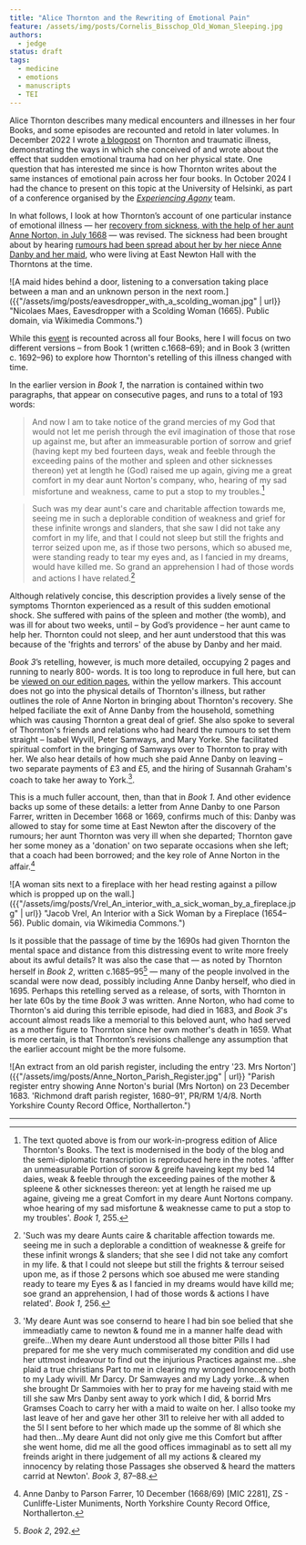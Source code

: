 ```yaml
---
title: "Alice Thornton and the Rewriting of Emotional Pain"
feature: /assets/img/posts/Cornelis_Bisschop_Old_Woman_Sleeping.jpg
authors:
  - jedge
status: draft
tags:
  - medicine
  - emotions
  - manuscripts
  - TEI
---
```


Alice Thornton describes many medical encounters and illnesses in her four Books, and some episodes are recounted and retold in later volumes. In December 2022 I wrote [a blogpost](https://thornton.kdl.kcl.ac.uk/posts/blog/2022-12-19-grief-and-illness-thornton/) on Thornton and traumatic illness, demonstrating the ways in which she conceived of and wrote about the effect that sudden emotional trauma had on her physical state. One question that has interested me since is how Thornton writes about the same instances of emotional pain across her four books. In October 2024 I had the chance to present on this topic at the University of Helsinki, as part of a conference organised by the [*Experiencing Agony*](https://blogs.helsinki.fi/experiencingagony/) team. 

In what follows, I look at how Thornton’s account of one particular instance of emotional illness — her [recovery from sickness, with the help of her aunt Anne Norton, in July 1668](https://thornton.kdl.kcl.ac.uk/entities/?hi=awt1_1668_slander_grief) — was revised. The sickness had been brought about by hearing [rumours had been spread about her by her niece Anne Danby and her maid](https://thornton.kdl.kcl.ac.uk/posts/blog/2023-06-15-tragical-transactions-at-newton/), who were living at East Newton Hall with the Thorntons at the time.

![A maid hides behind a door, listening to a conversation taking place between a man and an unknown person in the next room.]({{"/assets/img/posts/eavesdropper_with_a_scolding_woman.jpg" | url}} "Nicolaes Maes, Eavesdropper with a Scolding Woman (1665). Public domain, via Wikimedia Commons.")

While this [event](https://thornton.kdl.kcl.ac.uk/posts/blog/2022-11-28-tei-events-thornton-books/) is recounted across all four Books, here I will focus on two different versions – from Book 1 (written c.1668–69); and in Book 3 (written c. 1692–96) to explore how Thornton's retelling of this illness changed with time.

In the earlier version in *Book 1*, the narration is contained within two paragraphs, that appear on consecutive pages, and runs to a total of 193 words: 

>And now I am to take notice of the grand mercies of my God that would not let me perish through the evil imagination of those that rose up against me, but after an immeasurable portion of sorrow and grief (having kept my bed fourteen days, weak and feeble through the exceeding pains of the mother and spleen and other sicknesses thereon) yet at length he (God) raised me up again, giving me a great comfort in my dear aunt Norton's company, who, hearing of my sad misfortune and weakness, came to put a stop to my troubles.[^1] 

>Such was my dear aunt's care and charitable affection towards me, seeing me in such a deplorable condition of weakness and grief for these infinite wrongs and slanders, that she saw I did not take any comfort in my life, and that I could not sleep but still the frights and terror seized upon me, as if those two persons, which so abused me, were standing ready to tear my eyes and, as I fancied in my dreams, would have killed me. So grand an apprehension I had of those words and actions I have related.[^2]

Although relatively concise, this description provides a lively sense of the symptoms Thornton experienced as a result of this sudden emotional shock. She suffered with pains of the spleen and mother (the womb), and was ill for about two weeks, until – by God’s providence – her aunt came to help her. Thornton could not sleep, and her aunt understood that this was because of the 'frights and terrors' of the abuse by Danby and her maid. 

*Book 3*’s retelling, however, is much more detailed, occupying 2 pages and running to nearly 800- words. It is too long to reproduce in full here, but can be [viewed on our edition pages](https://thornton.kdl.kcl.ac.uk/edition/?p0.do=book_three&p0.lo=p.87&p0.vi=modern&hi=awt1_1668_slander_grief), within the yellow markers. This account does not go into the physical details of Thornton's illness, but rather outlines the role of Anne Norton in bringing about Thornton's recovery. She helped faciliate the exit of Anne Danby from the household, something which was causing Thornton a great deal of grief. She also spoke to several of Thornton's friends and relations who had heard the rumours to set them straight – Isabel Wyvill, Peter Samways, and Mary Yorke. She facilitated spiritual comfort in the bringing of Samways over to Thornton to pray with her. We also hear details of how much she paid Anne Danby on leaving – two separate payments of £3 and £5, and the hiring of Susannah Graham's coach to take her away to York.[^3].

This is a much fuller account, then, than that in *Book 1*. And other evidence backs up some of these details: a letter from Anne Danby to one Parson Farrer, written in December 1668 or 1669, confirms much of this: Danby was allowed to stay for some time at East Newton after the discovery of the rumours; her aunt Thornton was very ill when she departed; Thornton gave her some money as a 'donation' on two separate occasions when she left; that a coach had been borrowed; and the key role of Anne Norton in the affair.[^4]

![A woman sits next to a fireplace with her head resting against a pillow which is propped up on the wall.]({{"/assets/img/posts/Vrel_An_interior_with_a_sick_woman_by_a_fireplace.jpg" | url}} "Jacob Vrel, An Interior with a Sick Woman by a Fireplace (1654–56). Public domain, via Wikimedia Commons.")

Is it possible that the passage of time by the 1690s had given Thornton the mental space and distance from this distressing event to write more freely about its awful details? It was also the case that — as noted by Thornton herself in *Book 2*, written c.1685–95[^5] — many of the people involved in the scandal were now dead, possibly including Anne Danby herself, who died in 1695. Perhaps this retelling served as a release, of sorts, with Thornton in her late 60s by the time *Book 3* was written. Anne Norton, who had come to Thornton's aid during this terrible episode, had died in 1683, and *Book 3*'s account almost reads like a memorial to this beloved aunt, who had served as a mother figure to Thornton since her own mother's death in 1659. What is more certain, is that Thornton’s revisions challenge any assumption that the earlier account might be the more fulsome.

![An extract from an old parish register, including the entry '23. Mrs Norton']({{"/assets/img/posts/Anne_Norton_Parish_Register.jpg" | url}} "Parish register entry showing Anne Norton's burial (Mrs Norton) on 23 December 1683. 'Richmond draft parish register, 1680–91', PR/RM 1/4/8. North Yorkshire County Record Office, Northallerton.")

---

[^1]: The text quoted above is from our work-in-progress edition of Alice Thornton's Books. The text is modernised in the body of the blog and the semi-diplomatic transcription is reproduced here in the notes. 'affter an unmeasurable Portion of sorow & greife haveing kept my bed 14 daies, weak & feeble through the exceeding paines of the mother & spleene & other sicknesses thereon: yet at length he raised me up againe, giveing me a great Comfort in my deare Aunt Nortons company. whoe hearing of my sad misfortune & weaknesse came to put a stop to my troubles'. *Book 1*, 255.

[^2]: 'Such was my deare Aunts caire & charitable affection towards me. seeing me in such a deplorable a condittion of weaknesse & greife for these infinit wrongs & slanders; that she see I did not take any comfort in my life. & that I could not sleepe but still the frights & terrour seised upon me, as if those 2 persons which soe abused me were standing ready to teare my Eyes & as I fancied in my dreams would have killd me; soe grand an apprehension, I had of those words & actions I have related'. *Book 1*, 256.

[^3]: 'My deare Aunt was soe consernd to heare I had bin soe belied that she immeadiatly came to newton & found me in a manner halfe dead with greife...When my deare Aunt understood all those bitter Pills I had prepared for me she very much commiserated my condition and did use her uttmost indeavour to find out the injurious Practices against me...she plaid a true christians Part to me in clearing my wronged Innocency both to my Lady wivill. Mr Darcy. Dr Samwayes and my Lady yorke...& when she brought Dr Sammoies with her to pray for me haveing staid with me till she saw Mrs Danby sent away to york which I did, & borrid Mrs Gramses Coach to carry her with a maid to waite on her. I allso tooke my last leave of her and gave her other 3l1 to releive her with all added to the 5l I sent before to her
which made up the somme of 8l which she had then...My deare Aunt did not only give me this Comfort but affter she went home, did me all the good offices immaginabl as to sett all my freinds aright in there judgement of all my actions & cleared my innocency by relating those Passages she observed & heard the matters carrid at Newton'. *Book 3*, 87–88.

[^4]: Anne Danby to Parson Farrer, 10 December (1668/69) [MIC 2281], ZS - Cunliffe-Lister Muniments, North Yorkshire County Record Office, Northallerton.

[^5]: *Book 2*, 292.